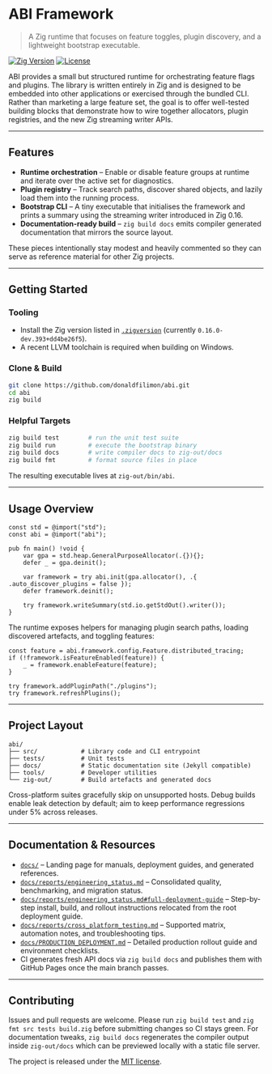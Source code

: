 # ABI Framework
> A Zig runtime that focuses on feature toggles, plugin discovery, and a
> lightweight bootstrap executable.

[![Zig Version](https://img.shields.io/badge/Zig-0.16.0--dev-orange.svg)](https://ziglang.org/builds/)
[![License](https://img.shields.io/badge/License-MIT-blue.svg)](LICENSE)

ABI provides a small but structured runtime for orchestrating feature flags and
plugins. The library is written entirely in Zig and is designed to be embedded
into other applications or exercised through the bundled CLI. Rather than
marketing a large feature set, the goal is to offer well-tested building blocks
that demonstrate how to wire together allocators, plugin registries, and the new
Zig streaming writer APIs.

---

## Features

- **Runtime orchestration** – Enable or disable feature groups at runtime and
  iterate over the active set for diagnostics.
- **Plugin registry** – Track search paths, discover shared objects, and lazily
  load them into the running process.
- **Bootstrap CLI** – A tiny executable that initialises the framework and
  prints a summary using the streaming writer introduced in Zig 0.16.
- **Documentation-ready build** – `zig build docs` emits compiler generated
  documentation that mirrors the source layout.

These pieces intentionally stay modest and heavily commented so they can serve
as reference material for other Zig projects.

---

## Getting Started

### Tooling
- Install the Zig version listed in [`.zigversion`](.zigversion) (currently
  `0.16.0-dev.393+dd4be26f5`).
- A recent LLVM toolchain is required when building on Windows.

### Clone & Build
```bash
git clone https://github.com/donaldfilimon/abi.git
cd abi
zig build
```

### Helpful Targets
```bash
zig build test        # run the unit test suite
zig build run         # execute the bootstrap binary
zig build docs        # write compiler docs to zig-out/docs
zig build fmt         # format source files in place
```

The resulting executable lives at `zig-out/bin/abi`.

---

## Usage Overview

```zig
const std = @import("std");
const abi = @import("abi");

pub fn main() !void {
    var gpa = std.heap.GeneralPurposeAllocator(.{}){};
    defer _ = gpa.deinit();

    var framework = try abi.init(gpa.allocator(), .{ .auto_discover_plugins = false });
    defer framework.deinit();

    try framework.writeSummary(std.io.getStdOut().writer());
}
```

The runtime exposes helpers for managing plugin search paths, loading
discovered artefacts, and toggling features:

```zig
const feature = abi.framework.config.Feature.distributed_tracing;
if (!framework.isFeatureEnabled(feature)) {
    _ = framework.enableFeature(feature);
}

try framework.addPluginPath("./plugins");
try framework.refreshPlugins();
```

---

## Project Layout

```text
abi/
├── src/            # Library code and CLI entrypoint
├── tests/          # Unit tests
├── docs/           # Static documentation site (Jekyll compatible)
├── tools/          # Developer utilities
└── zig-out/        # Build artefacts and generated docs
```

Cross-platform suites gracefully skip on unsupported hosts. Debug builds enable leak detection by default; aim to keep
performance regressions under 5% across releases.

---

## Documentation & Resources
- [`docs/`](docs/) – Landing page for manuals, deployment guides, and generated references.
- [`docs/reports/engineering_status.md`](docs/reports/engineering_status.md) – Consolidated quality, benchmarking, and migration status.
- [`docs/reports/engineering_status.md#full-deployment-guide`](docs/reports/engineering_status.md#full-deployment-guide) – Step-by-step install, build, and rollout instructions relocated from the root deployment guide.
- [`docs/reports/cross_platform_testing.md`](docs/reports/cross_platform_testing.md) – Supported matrix, automation notes, and troubleshooting tips.
- [`docs/PRODUCTION_DEPLOYMENT.md`](docs/PRODUCTION_DEPLOYMENT.md) – Detailed production rollout guide and environment checklists.
- CI generates fresh API docs via `zig build docs` and publishes them with GitHub Pages once the main branch passes.

---

## Contributing

Issues and pull requests are welcome. Please run `zig build test` and
`zig fmt src tests build.zig` before submitting changes so CI stays green. For
documentation tweaks, `zig build docs` regenerates the compiler output inside
`zig-out/docs` which can be previewed locally with a static file server.

The project is released under the [MIT license](LICENSE).

